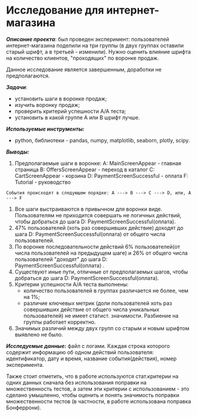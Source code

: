# **Исследование для интернет-магазина**



***Описание проекта***:
 был проведен эксперимент: пользователей интернет-магазина поделили на три группы (в двух группах оставили старый шрифт, а в третьей - изменили). Нужно оценить влияние  шрифта на количество клиентов, "проходящих" по воронке продаж. 

 Данное исследование является завершенным, доработки не предполагаются.

***Задачи***:
  - установить шаги в воронке продаж;
  - изучить воронку продаж;
  - проверить критерий успешности А/А теста;
  - установить в какой группе А или В шрифт лучше.

***Используемые инструменты:***
   - python, библиотеки - pandas, numpy, matplotlib, seaborn, plotly, scipy.


***Выводы:***
  1. Предполагаемые шаги в воронке:
    А: MainScreenAppear - главная страница 
    B: OffersScreenAppear - переход в каталог
    C: CartScreenAppear - корзина
    D: PaymentScreenSuccessful - оплата
    F: Tutorial - руководство
    
    События происходят в следующем порядке: A ---> B ---> C ---> D, или, A ---> F
  1. Все шаги выстраиваются в привычном для воронки виде. Пользователям не приходится совершать не логичных действий, чтобы добраться до шага D: PaymentScreenSuccessful(оплата).
  1. 47% пользователей (хоть раз совершивших действие)  доходят до шага D: PaymentScreenSuccessful(оплата) от общего числа пользователей.
  1. По воронке последовательности действий 6% пользователей(от числа пользователей на предыдущем шаге) и 26% от общего числа пользователей "доходят" до шага D: PaymentScreenSuccessful(оплата) .
  1. Существуют иные пути, отличные от предполагаемых шагов, чтобы добраться до шага D: PaymentScreenSuccessful(оплата).
  1. Критерии успешности А/А теста выполнены:
     - количество пользователей в группах различается не более, чем на 1%;
     - различие ключевых метрик (доли пользователей хоть раз совершивших действие от общего числа уникальных пользователей) не имеет статист. значимости.
     Разбиение на группы работает корректно.
  1. Значимых различий между двух групп со старым и новым шрифтом выявлено не было. 


***Исследуемые данные:*** файл с логами. Каждая строка которого содержит информацию об одном действий пользователя: идентификатор, дату и время, название события(действия), номер эксперимента.

Также стоит отметить, что в работе используются стат.критерии на одних  данных сначала без использования поправки на множественность тестов, а затем эти критерии с использованием - это сделано умышленно, чтобы оценить и понять значимость поправки множественности тестов (в частности, в работе использована поправка Бонферрони).
